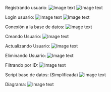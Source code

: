 

Registrando usuario: 
![Image text](https://github.com/Cataa97/express_crud/blob/main/img/register.png)
![Image text](https://github.com/Cataa97/express_crud/blob/main/img/user_data.png)

Login usuario:
![Image text](https://github.com/Cataa97/express_crud/blob/main/img/login.png)
![Image text](https://github.com/Cataa97/express_crud/blob/main/img/jwt.png)


Conexión a la base de datos: 
![Image text](https://github.com/Cataa97/express_crud/blob/main/img/postman.png)

Creando Usuario: 
![Image text](https://github.com/Cataa97/express_crud/blob/main/img/create.png)

Actualizando Usuario: 
![Image text](https://github.com/Cataa97/express_crud/blob/main/img/put.png)

Eliminando Usuario:
![Image text](https://github.com/Cataa97/express_crud/blob/main/delete.png)

Filtrando por ID:
![Image text](https://github.com/Cataa97/express_crud/blob/main/img/by_id.png)


Script base de datos:  (Simplificada)
![Image text](https://github.com/Cataa97/express_crud/blob/main/img/script.png)

Diagrama: 
![Image text](https://github.com/Cataa97/express_crud/blob/main/img/diagrama.png)

